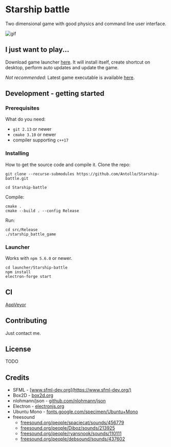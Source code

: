 # Starship battle

Two dimensional game with good physics and command line user interface.

![gif](https://6klyrw.am.files.1drv.com/y4mfIzUr-EFE6NMzC9YdTP9oke6DIIGS9nhERCnWK9xCCbKtil0C5IjAQH_oGh0An9QxXDobxa-Trtf5GCHiZi8RbFAx5fIpzYT_-Kdhjyim_og9fD54hzAySLZ387dxc7h2Zk36UZXwGEMwbZLpc5b7_ZcJausjb2sBUL0uMf5aqXGEfaUxcesjMpaipCF3zF5eVLhX1jZwxKh8Bgeg-_YQw)

## I just want to play...

Download game launcher [here](https://github.com/Antollo/Starship-battle/releases/latest). It will install itself, create shortcut on desktop, perform auto updates and update the game.

_Not recommended_: Latest game executable is available [here](https://ci.appveyor.com/api/projects/antollo/starship-battle/artifacts/src\artifacts.zip?branch=master&job=Image%3A%20Visual%20Studio%202017).

## Development - getting started

### Prerequisites

What do you need:

- `git 2.13` or newer
- `cmake 3.10` or newer
- compiler supporting `c++17`

### Installing

How to get the source code and compile it. Clone the repo:

```
git clone --recurse-submodules https://github.com/Antollo/Starship-battle.git
```

```
cd Starship-battle
```

Compile:

```
cmake .
cmake --build . --config Release
```

Run:

```
cd src/Release
./starship_battle_game
```

### Launcher

Works with `npm 5.6.0` or newer.

```
cd launcher/Starship-battle
npm install
electron-forge start
```

## CI

[AppVeyor](https://ci.appveyor.com/project/Antollo/starship-battle)

## Contributing

Just contact me.

## License

TODO

## Credits

- SFML          - [www.sfml-dev.org](https://www.sfml-dev.org/)
- Box2D         - [box2d.org](http://box2d.org/)
- nlohmann/json - [github.com/nlohmann/json](https://github.com/nlohmann/json)
- Electron      - [electronjs.org](https://electronjs.org/)
- Ubuntu Mono   - [fonts.google.com/specimen/Ubuntu+Mono](https://fonts.google.com/specimen/Ubuntu+Mono)
- freesound
  - [freesound.org/people/spaciecat/sounds/456779](https://freesound.org/people/spaciecat/sounds/456779)
  - [freesound.org/people/Diboz/sounds/213925](https://freesound.org/people/Diboz/sounds/213925)
  - [freesound.org/people/ryansnook/sounds/110111](https://freesound.org/people/ryansnook/sounds/110111)
  - [freesound.org/people/debsound/sounds/437602](https://freesound.org/people/debsound/sounds/437602)